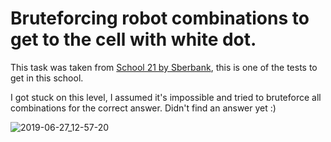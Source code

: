 # Bruteforcing robot combinations to get to the cell with white dot.

This task was taken from [School 21 by Sberbank](https://21-school.ru/), this is one of the tests to get in this school.

I got stuck on this level, I assumed it's impossible and tried to bruteforce all combinations for the correct answer. Didn't find an answer yet :)

![2019-06-27_12-57-20](https://user-images.githubusercontent.com/5685050/140622968-660e1c29-db43-430e-b17a-6fbdf7f0e11f.gif)
